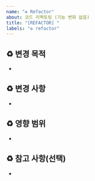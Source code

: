 ```yaml
---
name: "♻️ Refactor"
about: 코드 리팩토링 (기능 변화 없음)
title: "[REFACTOR] "
labels: "♻️ refactor"
---
```


## ♻️ 변경 목적

<!-- 이번 리팩토링의 이유와 목표를 간단히 설명해주세요. -->

-

## ♻️ 변경 사항

<!-- 코드 구조/함수/클래스 재정리, 중복 제거, 가독성 개선, 성능 최적화 등 -->

-

## ♻️ 영향 범위

<!-- 기능에는 영향이 없는지 확인 후 관련 모듈/서비스/컴포넌트 명시 -->

-

## ♻️ 참고 사항(선택)

<!-- 참고할 만한 자료나 사항(ex. 기한 등)이 있다면 첨부해 주세요 -->

-
